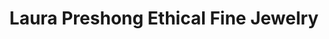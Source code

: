 ---
title: "Laura Preshong Ethical Fine Jewelry"
url: /boston/laura-preshong-ethical-fine-jewelry/
shop: jewelry
---